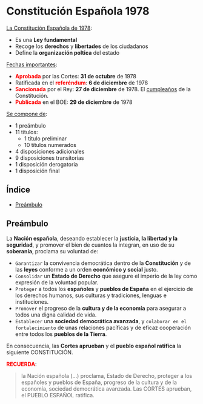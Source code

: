 # Constitución Española 1978

<span style="text-decoration: underline">La Constitución Española de 1978</span>:
-  Es una **Ley fundamental**
- Recoge los **derechos** y **libertades** de los ciudadanos
- Define la **organización poltica** del estado

<span style="text-decoration: underline">Fechas importantes</span>:
- **<span style="color: red">Aprobada</span>** por las Cortes: **31 de octubre** de 1978
- Ratificada en el **<span style="color: red">referéndum</span>**: **6 de diciembre** de 1978
- **<span style="color: red">Sancionada</span>** por el Rey: **27 de diciembre** de 1978. El <span style="text-decoration: underline">cumpleaños</span> de la Constitución.
- **<span style="color: red">Publicada</span>** en el BOE: **29 de diciembre** de 1978

<span style="text-decoration: underline">Se compone de</span>:
* 1 preámbulo
* 11 títulos:
  * 1 título preliminar
  * 10 títulos numerados
* 4 disposiciones adicionales
* 9 disposiciones transitorias
* 1 disposición derogatoria
* 1 disposición final

## Índice

* [Preámbulo](#preámbulo)

## Preámbulo

La **Nación española**, deseando establecer la **justicia, la libertad y la seguridad**, y promover el bien de cuantos la integran, en uso de su **soberanía**, proclama su voluntad de:

* `Garantizar` la convivencia democrática dentro de la **Constitución** y de las **leyes** conforme a un orden **económico y social** justo.
* `Consolidar` un **Estado de Derecho** que asegure el imperio de la ley como expresión de la voluntad popular.
* `Proteger` a todos los **españoles** y **pueblos de España** en el ejercicio de los derechos humanos, sus culturas y tradiciones, lenguas e instituciones.
* `Promover` el progreso de la **cultura y de la economía** para asegurar a todos una digna calidad de vida.
* `Establecer` una **sociedad democrática avanzada**, y `colaborar en el fortalecimiento` de unas relaciones pacíficas y de eficaz cooperación entre todos los **pueblos de la Tierra**.

En consecuencia, las **Cortes aprueban** y el **pueblo español ratifica** la siguiente CONSTITUCIÓN.

**<span style="color: red">RECUERDA</span>**: 
> la Nación española (...) proclama, Estado de Derecho, proteger a los españoles y pueblos de España, progreso de la cultura y de la economía, sociedad democrática avanzada. Las CORTES aprueban, el PUEBLO ESPAÑOL ratifica.
